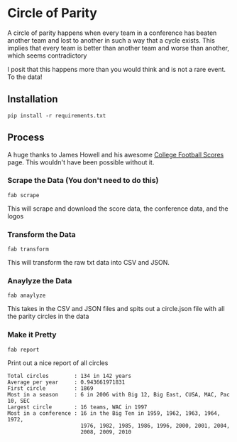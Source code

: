 # Circle of Parity

A circle of parity happens when every team in a conference has beaten another team and lost to another in such a way that a cycle exists. This implies that every team is better than another team and worse than another, which seems contradictory

I posit that this happens more than you would think and is not a rare event. To the data!

## Installation

    pip install -r requirements.txt

## Process

A huge thanks to James Howell and his awesome [College Football Scores](http://homepages.cae.wisc.edu/~dwilson/rfsc/history/howell/) page. This wouldn't have been possible without it.

### Scrape the Data (You don't need to do this)

    fab scrape

This will scrape and download the score data, the conference data, and the logos

### Transform the Data

    fab transform

This will transform the raw txt data into CSV and JSON.

### Anaylyze the Data

    fab anaylyze

This takes in the CSV and JSON files and spits out a circle.json file with all the parity circles in the data 

### Make it Pretty 

    fab report

Print out a nice report of all circles

    Total circles        : 134 in 142 years
    Average per year     : 0.943661971831
    First circle         : 1869
    Most in a season     : 6 in 2006 with Big 12, Big East, CUSA, MAC, Pac 10, SEC
    Largest circle       : 16 teams, WAC in 1997
    Most in a conference : 16 in the Big Ten in 1959, 1962, 1963, 1964, 1972,
                           1976, 1982, 1985, 1986, 1996, 2000, 2001, 2004, 
                           2008, 2009, 2010
        
